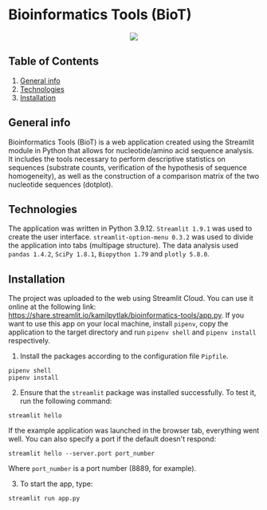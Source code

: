 # Bioinformatics Tools (BioT)

<p align="center">
  <img src="https://i.imgur.com/fP0SQMW.png" />
</p>

## Table of Contents
1. [General info](#general-info)
2. [Technologies](#technologies)
3. [Installation](#installation)


## General info
Bioinformatics Tools (BioT) is a web application created using the Streamlit module in Python that allows for nucleotide/amino acid sequence analysis. It includes the tools necessary to perform descriptive statistics on sequences (substrate counts, verification of the hypothesis of sequence homogeneity), as well as the construction of a comparison matrix of the two nucleotide sequences (dotplot).

## Technologies
The application was written in Python 3.9.12. `Streamlit 1.9.1` was used to create the user interface. `streamlit-option-menu 0.3.2` was used to divide the application into tabs (multipage structure). The data analysis used `pandas 1.4.2`, `SciPy 1.8.1`, `Biopython 1.79` and `plotly 5.8.0`.

## Installation
The project was uploaded to the web using Streamlit Cloud. You can use it online at the following link: https://share.streamlit.io/kamilpytlak/bioinformatics-tools/app.py. If you want to use this app on your local machine, install `pipenv`, copy the application to the target directory and run `pipenv shell` and `pipenv install` respectively.
1.  Install the packages according to the configuration file `Pipfile`.
```
pipenv shell
pipenv install
```

2.  Ensure that the `streamlit` package was installed successfully. To test it, run the following command:
```
streamlit hello
```
If the example application was launched in the browser tab, everything went well. You can also specify a port if the default doesn't respond:
```
streamlit hello --server.port port_number
```
Where `port_number` is a port number (8889, for example).

3.  To start the app, type:
```
streamlit run app.py
```
